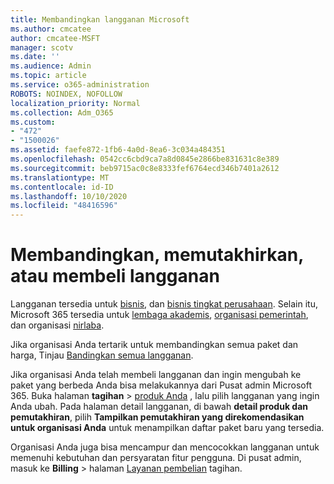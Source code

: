 ```yaml
---
title: Membandingkan langganan Microsoft
ms.author: cmcatee
author: cmcatee-MSFT
manager: scotv
ms.date: ''
ms.audience: Admin
ms.topic: article
ms.service: o365-administration
ROBOTS: NOINDEX, NOFOLLOW
localization_priority: Normal
ms.collection: Adm_O365
ms.custom:
- "472"
- "1500026"
ms.assetid: faefe872-1fb6-4a0d-8ea6-3c034a484351
ms.openlocfilehash: 0542cc6cbd9ca7a8d0845e2866be831631c8e389
ms.sourcegitcommit: beb9715ac0c8e8333fef6764ecd346b7401a2612
ms.translationtype: MT
ms.contentlocale: id-ID
ms.lasthandoff: 10/10/2020
ms.locfileid: "48416596"
---
```

# <a name="compare-upgrade-or-purchase-subscriptions"></a>Membandingkan, memutakhirkan, atau membeli langganan
  
Langganan tersedia untuk [bisnis](https://www.microsoft.com/microsoft-365/business/compare-all-microsoft-365-business-products?tab=2&rtc=1), dan [bisnis tingkat perusahaan](https://www.microsoft.com/microsoft-365/enterprise/compare-office-365-plans?rtc=1). Selain itu, Microsoft 365 tersedia untuk [lembaga akademis](https://www.microsoft.com/microsoft-365/academic/compare-office-365-education-plans?rtc=1&activetab=tab%3aprimaryr1), [organisasi pemerintah](https://www.microsoft.com/microsoft-365/government/compare-office-365-government-plans?rtc=1), dan organisasi [nirlaba](https://www.microsoft.com/microsoft-365/nonprofit/office-365-nonprofit-plans-and-pricing?&rtc=1&activetab=tab%3aprimaryr1).
  
Jika organisasi Anda tertarik untuk membandingkan semua paket dan harga, Tinjau [Bandingkan semua langganan](https://www.microsoft.com/microsoft-365/enterprise/compare-office-365-plans?rtc=1).
  
Jika organisasi Anda telah membeli langganan dan ingin mengubah ke paket yang berbeda Anda bisa melakukannya dari Pusat admin Microsoft 365. Buka halaman **tagihan** \> [produk Anda](https://go.microsoft.com/fwlink/p/?linkid=842054) , lalu pilih langganan yang ingin Anda ubah. Pada halaman detail langganan, di bawah **detail produk dan pemutakhiran**, pilih **Tampilkan pemutakhiran yang direkomendasikan untuk organisasi Anda** untuk menampilkan daftar paket baru yang tersedia.
  
Organisasi Anda juga bisa mencampur dan mencocokkan langganan untuk memenuhi kebutuhan dan persyaratan fitur pengguna. Di pusat admin, masuk ke **Billing** \> halaman [Layanan pembelian](https://go.microsoft.com/fwlink/p/?linkid=868433) tagihan. 